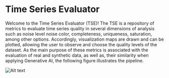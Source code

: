 # Time Series Evaluator

Welcome to the Time Series Evaluator (TSE)! 
The TSE is a repository of metrics to evaluate time series
quality in several dimensions of analysis such as noise level
noise color, completeness, uniqueness, saturation, among other
options. Accordingly, visualization maps are drawn and can be 
plotted, allowing the user to observe and choose the quality levels
of the dataset. As the main purpose of these metrics is 
associated with the evaluation of real and synthetic data,
as well as, their similarity when applying Generative AI, 
the following figure illustrates the pipeline.


![Alt text](schema.jpg "Pipeline Schema")



